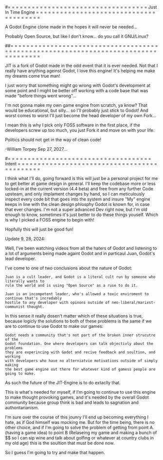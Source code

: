 #= = = = = = = = = = = = = = = = = = = = = = = = = = = = = = = = = = = Just In Time Engine = = = = = = = = = = = = = = = = = = = = = = = = = = = = = = = = = = = = = = =

A Godot Engine clone made in the hopes it will never be needed...

Probably Open Source, but like I don't know... do you call it GNU/Linux?

##= = = = = = = = = = = = = = = = = = = = = = = = = = = = = = = = = = = = = = = = = = = = = = = = = = = = = = = = = = = = = = = = = = = = = = = = = = = = = = = = = = = =  

JIT is a fork of Godot made in the odd event that it is ever needed. Not that I really have anything ageinst Godot, I love this engine! It's helping me make my dreams come true man! 

I just worry that something might go wrong with Godot's development at some point and I might be better off working with a code base that was made "before things went wrong"... 

I'm not gonna make my own game engine from scratch, ya know? That would be educational, but silly... so I'll probably just stick to Godot! And worst comes to worst I'll just become the head developer of my own Fork...

I mean this is why I pick only FOSS software in the first place, if the developers screw up too much, you just Fork it and move on with your life.

Politics should not get in the way of clean code!

-William Torpey Sep 27, 2027...


#= = = = = = = = = = = = = = = = = = = = = = = = = = = = = = = = = = = = Intent = = = = = = = = = = = = = = = = = = = = = = = = = = = = = = = = = = = = = = = = = = = =

I think what I'll do, going forward is this will just be a personal project for me to get better at game design in general. I'll keep the codebase more or less locked-in at the current version (4.4 beta) and free from any further Code upsteam, and only implament changes by hand, so I can meticulously inspect every code bit that goes into the system and insure "My" engine keeps in line with the clean design phlosphy Godot is known for, in case that ever changes. I'm not a super advanced Dev right now, but I'm old enough to know, sometimes it's just better to do these things youself. Which is why I picked a FOSS engine to begin with!

Hopfully this will just be good fun!


Update 9, 28, 2024:

Well, I've been watching videos from all the haters of Godot and listening to a lot of arguments being made againt Godot and in particaul Juan, Godot's lead developer. 
 
I've come to one of two conclusions about the nature of Godot:

	Juan is a cult leader, and Godot is a literal cult run by someone who literally wants to 
  	rule the world and is using "Open Source" as a ruse to do it.
  
	Juan is an incompetent leader, who's allowed a toxic enviroment to continue that's incredably 
  	hostile to any developer with opinons outside of neo-liberal/marixst-communist thought.

In this sense it really dosen't matter which of these situations is true, because logicly the solutions to both of these problems is the same if we are to continue to use Godot to make our games:

	Godot needs a community that's not part of the broken inner strucutre of the 
 	Godot foundation. One where developers can talk objectivly about the problems 
  	they are experincing with Godot and recive feedback and soultion, and working 
   	with developers who have no alterniatvie motivations outside of simply making 
    the best game engine out there for whatever kind of gamess people are going to make.

As such the future of the JIT-Engine is to do extaclly that. 

This is what's needed for myself, if I'm going to continue to use this engine to make thought provoking games, and it's needed by the overall Godot community because group think is bad and leads to sagnation and authoritarianism.

I'm sure over the course of this jounry I'll end up becoming everything I hate, as if God himself was mocking me. But for the time being, there is no other choice, and if I'm going to solve the problem of getting from point A. (having a game idea) to point B (Relaseing my game and making a bunch of $$ so I can sip wine and talk about golfing or whatever at country clubs in my old age) this is the soultion that must be done now. 

So I guess I'm going to try and make that happen.


